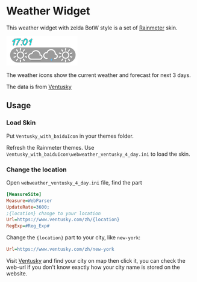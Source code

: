 # Weather Widget
This weather widget with zelda BotW style is a set of [Rainmeter](https://docs.rainmeter.net/) skin. <br/>

![Thumbnail](https://github.com/ZhangTe/rainmeter-weather-zelda-style/blob/main/Asset/screenshot1.png)
<br/>

The weather icons show the current weather and forecast for next 3 days.<br/>

The data is from [Ventusky](https://www.ventusky.com/)

## Usage

### Load Skin
Put `Ventusky_with_baiduIcon` in your themes folder. <br/>

Refresh the Rainmeter themes. Use `Ventusky_with_baiduIcon\webweather_ventusky_4_day.ini` to load the skin.

### Change the location

Open `webweather_ventusky_4_day.ini` file, find the part
```ini
[MeasureSite]
Measure=WebParser
UpdateRate=3600;
;{location} change to your location
Url=https://www.ventusky.com/zh/{location}
RegExp=#Reg_Exp#
```
Change the `{location}` part to your city, like `new-york`:

```ini
Url=https://www.ventusky.com/zh/new-york
```

Visit [Ventusky](https://www.ventusky.com/) and find your city on map then click it, you can check the web-url if you don't know exactly how your city name is stored on the website.